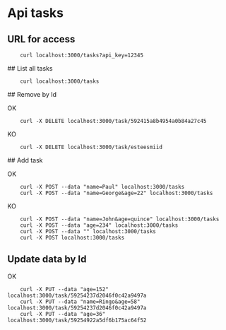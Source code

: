 # Api tasks

## URL for access

```
    curl localhost:3000/tasks?api_key=12345
```

## List all tasks

```
    curl localhost:3000/tasks
```

## Remove by Id

OK
```
    curl -X DELETE localhost:3000/task/592415a8b4954a0b84a27c45
```

KO
```
    curl -X DELETE localhost:3000/task/esteesmiid
```

## Add task

OK
```
    curl -X POST --data "name=Paul" localhost:3000/tasks
    curl -X POST --data "name=George&age=22" localhost:3000/tasks
```

KO
```
    curl -X POST --data "name=John&age=quince" localhost:3000/tasks
    curl -X POST --data "age=234" localhost:3000/tasks
    curl -X POST --data "" localhost:3000/tasks
    curl -X POST localhost:3000/tasks
```

## Update data by Id

OK
```
    curl -X PUT --data "age=152" localhost:3000/task/59254237d2046f0c42a9497a
    curl -X PUT --data "name=Ringo&age=58" localhost:3000/task/59254237d2046f0c42a9497a
    curl -X PUT --data "age=36" localhost:3000/task/59254922a5df6b175ac64f52
```

